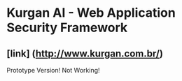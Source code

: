 # Kurgan AI - Web Application Security Framework

## [link] (http://www.kurgan.com.br/)

Prototype Version! Not Working! 
